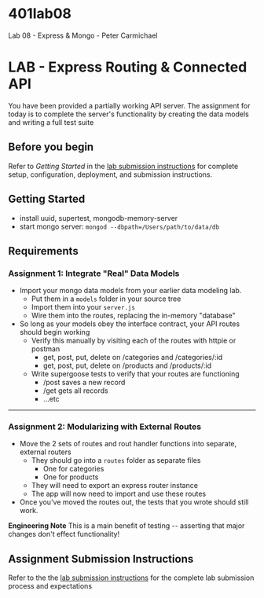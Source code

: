 # 401lab08
Lab 08 - Express &amp; Mongo - Peter Carmichael


# LAB - Express Routing & Connected API

You have been provided a partially working API server. The assignment for today is to complete the server's functionality by creating the data models and writing a full test suite

## Before you begin
Refer to *Getting Started*  in the [lab submission instructions](../../../reference/submission-instructions/labs/README.md) for complete setup, configuration, deployment, and submission instructions.


## Getting Started

* install uuid, supertest, mongodb-memory-server
* start mongo server: `mongod --dbpath=/Users/path/to/data/db`

## Requirements


### Assignment 1: Integrate "Real" Data Models 
* Import your mongo data models from your earlier data modeling lab. 
  * Put them in a `models` folder in your source tree
  * Import them into your `server.js`
  * Wire them into the routes, replacing the in-memory "database"
* So long as your models obey the interface contract, your API routes should begin working
  * Verify this manually by visiting each of the routes with httpie or postman
    * get, post, put, delete on /categories and /categories/:id
    * get, post, put, delete on /products and /products/:id
  * Write supergoose tests to verify that your routes are functioning
    * /post saves a new record
    * /get gets all records
    * ...etc

---

### Assignment 2: Modularizing with External Routes

* Move the 2 sets of routes and rout handler functions into separate, external routers
  * They should go into a `routes` folder as separate files
    * One for categories
    * One for products
  * They will need to export an express router instance
  * The app will now need to import and use these routes
* Once you've moved the routes out, the tests that you wrote should still work.

**Engineering Note** This is a main benefit of testing -- asserting that major changes don't effect functionality!

## Assignment Submission Instructions
Refer to the the [lab submission instructions](../../../reference/submission-instructions/labs/README.md) for the complete lab submission process and expectations